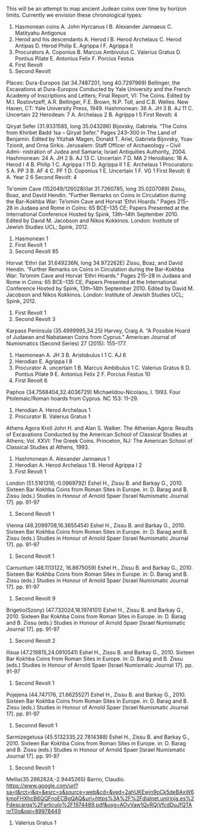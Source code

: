This will be an attempt to map ancient Judean coins over time by horizon
limits.
Currently we envision these chronological types:
1. Hasmonean coins
    A. John Hyrcanus I
    B. Alexander Jannaeus
    C. Matityahu Antigonus
2. Herod and his descendants
    A. Herod I
    B. Herod Archelaus
    C. Herod Antipas
    D. Herod Philip
    E. Agrippa I
    F. Agrippa II
3. Procurators
    A. Coponius
    B. Marcus Ambivulus
    C. Valerius Gratus
    D. Pontius Pilate
    E. Antonius Felix
    F. Porcius Festus
3. First Revolt
4. Second Revolt

Places:
Dura-Europos (lat 34.7487201, long 40.7297969)
Bellinger, the Excavations at Dura-Europos Conducted by Yale University and the French Academy of Inscriptions and Letters; Final Report, VI: The Coins. Edited by M.I. Rostovtzeff, A.R. Bellinger, F.E. Brown, N.P. Toll, and C.B. Welles. New Haven, CT: Yale University Press, 1949.
Hashmonean: 36
    A. JH 3
    B. AJ 11
    C. Uncertain 22
Herodean: 7
    A. Archelaus 2
    B. Agrippa I 5
First Revolt: 4

Qiryat Sefer (31.9331585, long 35.043286)
Bijovsky, Gabriela. “The Coins from Khirbet Badd ʿIsa – Qiryat Sefer.” Pages 243–300 in The Land of Benjamin. Edited by Yitzhak Magen, Donald T. Ariel, Gabriela Bijovsky, Yoav Tzionit, and Orna Sirkis. Jerusalem: Staff Officer of Archaeology – Civil Admi- nistration of Judea and Samaria; Israel Antiquities Authority, 2004.
Hashmonean: 24
    A. JH 2
    B. AJ 13
    C. Uncertain 7
    D. MA 2
Herodians: 18
    A. Herod I 4
    B. Philip 1
    C. Agrippa I 11
    D. Agrippa II 1
    E. Archelaus 1
Procurators: 5
    A. PP 3
    B. AF 4
    C. PF 1
    D. Coponius 1
    E. Uncertain 1
    F. VG 1
First Revolt: 6
    A. Year 2 6
Second Revolt: 4

Te'omim Cave (152049/126028)(lat 31.7260785, long 35.0207089)
Zissu, Boaz, and David Hendin. “Further Remarks on Coins in Circulation during the Bar-Kokhba War: Te’omim Cave and Horvat ‘Ethri Hoards.” Pages 215–28 in Judaea and Rome in Coins: 65 BCE–135 CE; Papers Presented at the International Conference Hosted by Spink, 13th–14th September 2010. Edited by David M. Jacobson and Nikos Kokkinos. London: Institute of Jewish Studies UCL; Spink, 2012.
1. Hasmonean 1
2. First Revolt 1
3. Second Revolt 85

Horvat ‘Ethri (lat 31.649236N, long 34.972262E)
Zissu, Boaz, and David Hendin. “Further Remarks on Coins in Circulation during the Bar-Kokhba War: Te’omim Cave and Horvat ‘Ethri Hoards.” Pages 215–28 in Judaea and Rome in Coins: 65 BCE–135 CE; Papers Presented at the International Conference Hosted by Spink, 13th–14th September 2010. Edited by David M. Jacobson and Nikos Kokkinos. London: Institute of Jewish Studies UCL; Spink, 2012.
1. First Revolt 1
2. Second Revolt 3

Karpass Peninsula (35.4999995,34.25)
Harvey, Craig A. “A Possible Hoard of Judaean and Nabataean Coins from Cyprus.” American Journal of Numismatics (Second Series) 27 (2015): 155–177.
1. Hasmonean
    A. JH 3
    B. Aristobulus I 1
    C. AJ 6
2. Herodian
    E. Agrippa I 8
3. Procurator
    A. uncertain 1
    B. Marcus Ambibulus 1
    C. Valerius Gratus 6
    D. Pontius Pilate 9
    E. Antonius Felix 2
    F. Porcius Festus 10
4. First Revolt 6

Paphos (34.7568404,32.4036729)
Michaelidou-Nicolaou, I. 1993. Four Ptolemaic/Roman hoards from Cyprus. NC
153: 11–29.
1. Herodian
    A. Herod Archelaus 1
2. Procurator
    B. Valerius Gratus 1

Athens Agora
Kroll John H. and Alan S. Walker. The Athenian Agora: Results of Excavations Conducted
by the American School of Classical Studies at Athens; Vol. XXVI: The Greek Coins.
Princeton, NJ: The American School of Classical Studies at Athens, 1993.
1. Hashmonean
    A. Alexander Jannaeus 1
2. Herodian
    A. Herod Archelaus 1
    B. Herod Agrippa I 2
3. First Revolt 1

London (51.5161316,-0.0969792)
Eshel H., Zissu B. and Barkay G., 2010. Sixteen Bar Kokhba Coins from Roman Sites in Europe. in: D. Barag and B. Zissu (eds.) Studies in Honour of Arnold Spaer [Israel Numismatic Journal 17]. pp. 91-97
1. Second Revolt 1

Vienna (48.2099708,16.3655454)
Eshel H., Zissu B. and Barkay G., 2010. Sixteen Bar Kokhba Coins from Roman Sites in Europe. in: D. Barag and B. Zissu (eds.) Studies in Honour of Arnold Spaer [Israel Numismatic Journal 17]. pp. 91-97
1. Second Revolt 1

Carnuntum (48.1113122, 16.8675059)
Eshel H., Zissu B. and Barkay G., 2010. Sixteen Bar Kokhba Coins from Roman Sites in Europe. in: D. Barag and B. Zissu (eds.) Studies in Honour of Arnold Spaer [Israel Numismatic Journal 17]. pp. 91-97
1. Second Revolt 9

Brigetio(Szony) (47.732024,18.1974101)
Eshel H., Zissu B. and Barkay G., 2010. Sixteen Bar Kokhba Coins from Roman Sites in Europe. in: D. Barag and B. Zissu (eds.) Studies in Honour of Arnold Spaer [Israel Numismatic Journal 17]. pp. 91-97
1. Second Revolt 2

Ilisua (47.219815,24.0910541)
Eshel H., Zissu B. and Barkay G., 2010. Sixteen Bar Kokhba Coins from Roman Sites in Europe. in: D. Barag and B. Zissu (eds.) Studies in Honour of Arnold Spaer [Israel Numismatic Journal 17]. pp. 91-97
1. Second Revolt 1

Pojejena (44.747176, 21.6625527)
Eshel H., Zissu B. and Barkay G., 2010. Sixteen Bar Kokhba Coins from Roman Sites in Europe. in: D. Barag and B. Zissu (eds.) Studies in Honour of Arnold Spaer [Israel Numismatic Journal 17]. pp. 91-97
1. Seconnd Revolt 1

Sarmizegetusa (45.5132335,22.7814388)
Eshel H., Zissu B. and Barkay G., 2010. Sixteen Bar Kokhba Coins from Roman Sites in Europe. in: D. Barag and B. Zissu (eds.) Studies in Honour of Arnold Spaer [Israel Numismatic Journal 17]. pp. 91-97
1. Second Revolt 1

Mellia(35.2862824,-2.9445265)
Barrio, Claudio. https://www.google.com/url?sa=t&rct=j&q=&esrc=s&source=web&cd=&ved=2ahUKEwjn9oCk5deBAxW6kmoFHXhcB6QQFnoECBgQAQ&url=https%3A%2F%2Fdialnet.unirioja.es%2Fdescarga%2Farticulo%2F1974489.pdf&usg=AOvVaw1QvRQjVfcdDuJfQTAnrT0o&opi=89978449
1. Valerius Gratus 1
